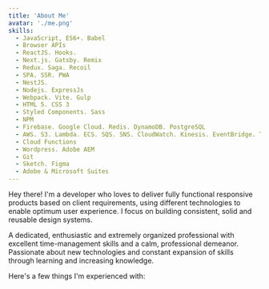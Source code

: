 ```yaml
---
title: 'About Me'
avatar: './me.png'
skills:
  - JavaScript, ES6+. Babel
  - Browser APIs
  - ReactJS. Hooks.
  - Next.js. Gatsby. Remix
  - Redux. Saga. Recoil
  - SPA. SSR. PWA
  - NestJS.
  - Nodejs. ExpressJs
  - Webpack. Vite. Gulp
  - HTML 5. CSS 3
  - Styled Components. Sass
  - NPM
  - Firebase. Google Cloud. Redis. DynamoDB. PostgreSQL
  - AWS. S3. Lambda. ECS. SQS. SNS. CloudWatch. Kinesis. EventBridge. Terraform
  - Cloud Functions
  - Wordpress. Adobe AEM
  - Git
  - Sketch. Figma
  - Adobe & Microsoft Suites
---
```


Hey there! I'm a developer who loves to deliver fully functional responsive products based on client requirements, using different technologies to enable optimum user experience. I focus on building consistent, solid and reusable design systems.

A dedicated, enthusiastic and extremely organized professional with excellent time-management skills and a calm, professional demeanor. Passionate about new technologies and constant expansion of skills through learning and increasing knowledge.

Here's a few things I'm experienced with:
